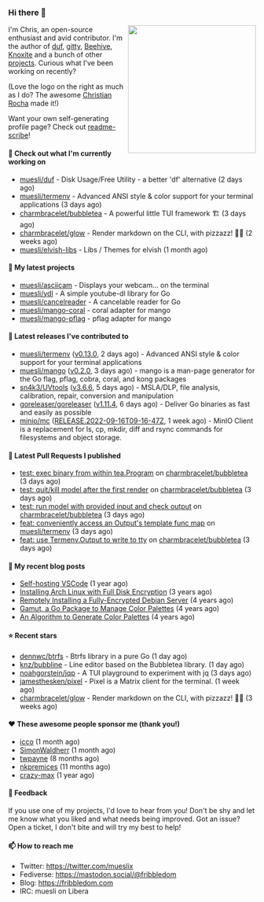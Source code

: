 ### Hi there 👋

<img align="right" src="https://raw.githubusercontent.com/muesli/muesli/master/assets/termenv.png" width="260">

I'm Chris, an open-source enthusiast and avid contributor. I'm the author of [duf](https://github.com/muesli/duf),
[gitty](https://github.com/muesli/gitty), [Beehive](https://github.com/muesli/beehive), [Knoxite](https://github.com/knoxite/knoxite)
 and a bunch of other [projects](https://fribbledom.com/projects/). Curious what I've been working on recently?

(Love the logo on the right as much as I do? The awesome [Christian Rocha](https://github.com/meowgorithm/) made it!)

Want your own self-generating profile page? Check out [readme-scribe](https://github.com/muesli/readme-scribe)!

#### 👷 Check out what I'm currently working on

- [muesli/duf](https://github.com/muesli/duf) - Disk Usage/Free Utility - a better &#39;df&#39; alternative (2 days ago)
- [muesli/termenv](https://github.com/muesli/termenv) - Advanced ANSI style &amp; color support for your terminal applications (3 days ago)
- [charmbracelet/bubbletea](https://github.com/charmbracelet/bubbletea) - A powerful little TUI framework 🏗 (3 days ago)
- [charmbracelet/glow](https://github.com/charmbracelet/glow) - Render markdown on the CLI, with pizzazz! 💅🏻 (2 weeks ago)
- [muesli/elvish-libs](https://github.com/muesli/elvish-libs) - Libs / Themes for elvish (1 month ago)

#### 🌱 My latest projects

- [muesli/asciicam](https://github.com/muesli/asciicam) - Displays your webcam... on the terminal
- [muesli/ydl](https://github.com/muesli/ydl) - A simple youtube-dl library for Go
- [muesli/cancelreader](https://github.com/muesli/cancelreader) - A cancelable reader for Go
- [muesli/mango-coral](https://github.com/muesli/mango-coral) - coral adapter for mango
- [muesli/mango-pflag](https://github.com/muesli/mango-pflag) - pflag adapter for mango

#### 🔭 Latest releases I've contributed to

- [muesli/termenv](https://github.com/muesli/termenv) ([v0.13.0](https://github.com/muesli/termenv/releases/tag/v0.13.0), 2 days ago) - Advanced ANSI style &amp; color support for your terminal applications
- [muesli/mango](https://github.com/muesli/mango) ([v0.2.0](https://github.com/muesli/mango/releases/tag/v0.2.0), 3 days ago) - mango is a man-page generator for the Go flag, pflag, cobra, coral, and kong packages
- [sn4k3/UVtools](https://github.com/sn4k3/UVtools) ([v3.6.6](https://github.com/sn4k3/UVtools/releases/tag/v3.6.6), 5 days ago) - MSLA/DLP, file analysis, calibration, repair, conversion and manipulation
- [goreleaser/goreleaser](https://github.com/goreleaser/goreleaser) ([v1.11.4](https://github.com/goreleaser/goreleaser/releases/tag/v1.11.4), 6 days ago) - Deliver Go binaries as fast and easily as possible
- [minio/mc](https://github.com/minio/mc) ([RELEASE.2022-09-16T09-16-47Z](https://github.com/minio/mc/releases/tag/RELEASE.2022-09-16T09-16-47Z), 1 week ago) - MinIO Client is a replacement for ls, cp, mkdir, diff and rsync commands for filesystems and object storage.

#### 🔨 Latest Pull Requests I published

- [test: exec binary from within tea.Program](https://github.com/charmbracelet/bubbletea/pull/458) on [charmbracelet/bubbletea](https://github.com/charmbracelet/bubbletea) (3 days ago)
- [test: quit/kill model after the first render](https://github.com/charmbracelet/bubbletea/pull/457) on [charmbracelet/bubbletea](https://github.com/charmbracelet/bubbletea) (3 days ago)
- [test: run model with provided input and check output](https://github.com/charmbracelet/bubbletea/pull/456) on [charmbracelet/bubbletea](https://github.com/charmbracelet/bubbletea) (3 days ago)
- [feat: conveniently access an Output&#39;s template func map](https://github.com/muesli/termenv/pull/95) on [muesli/termenv](https://github.com/muesli/termenv) (3 days ago)
- [feat: use Termenv.Output to write to tty](https://github.com/charmbracelet/bubbletea/pull/455) on [charmbracelet/bubbletea](https://github.com/charmbracelet/bubbletea) (3 days ago)

#### 📜 My recent blog posts

- [Self-hosting VSCode](https://fribbledom.com/posts/selfhosting-vscode/) (1 year ago)
- [Installing Arch Linux with Full Disk Encryption](https://fribbledom.com/posts/encrypted-arch-install/) (3 years ago)
- [Remotely Installing a Fully-Encrypted Debian Server](https://fribbledom.com/posts/encrypted-remote-debian-install/) (4 years ago)
- [Gamut, a Go Package to Manage Color Palettes](https://fribbledom.com/posts/gamut-package-to-handle-color-palettes/) (4 years ago)
- [An Algorithm to Generate Color Palettes](https://fribbledom.com/posts/an-algorithm-to-generate-color-palettes/) (4 years ago)

#### ⭐ Recent stars

- [dennwc/btrfs](https://github.com/dennwc/btrfs) - Btrfs library in a pure Go (1 day ago)
- [knz/bubbline](https://github.com/knz/bubbline) - Line editor based on the Bubbletea library. (1 day ago)
- [noahgorstein/jqp](https://github.com/noahgorstein/jqp) - A TUI playground to experiment with jq (3 days ago)
- [jamesthesken/pixel](https://github.com/jamesthesken/pixel) - Pixel is a Matrix client for the terminal. (1 week ago)
- [charmbracelet/glow](https://github.com/charmbracelet/glow) - Render markdown on the CLI, with pizzazz! 💅🏻 (3 weeks ago)

#### ❤️ These awesome people sponsor me (thank you!)

- [icco](https://github.com/icco) (1 month ago)
- [SimonWaldherr](https://github.com/SimonWaldherr) (1 month ago)
- [twpayne](https://github.com/twpayne) (8 months ago)
- [nkpremices](https://github.com/nkpremices) (11 months ago)
- [crazy-max](https://github.com/crazy-max) (1 year ago)

#### 💬 Feedback

If you use one of my projects, I'd love to hear from you! Don't be shy and let me know what you liked
and what needs being improved. Got an issue? Open a ticket, I don't bite and will try my best to help!

#### 📫 How to reach me

- Twitter: https://twitter.com/mueslix
- Fediverse: https://mastodon.social/@fribbledom
- Blog: https://fribbledom.com
- IRC: muesli on Libera
